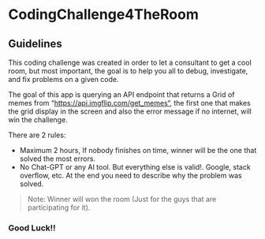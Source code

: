 # CodingChallenge4TheRoom

## Guidelines

This coding challenge was created in order to let a consultant to get a cool room, but most important, the goal is to help you all to debug, investigate, and fix problems on a given code.

The goal of this app is querying an API endpoint that returns a Grid of memes from “https://api.imgflip.com/get_memes“, the first one that makes the grid display in the screen and also the error message if no internet, will win the challenge.

There are 2 rules:

- Maximum 2 hours, If nobody finishes on time, winner will be the one that solved the most errors.
- No Chat-GPT or any AI tool. But everything else is valid!. Google, stack overflow, etc. At the end you need to describe why the problem was solved.

> Note: Winner will won the room (Just for the guys that are participating for it).

### Good Luck!!
